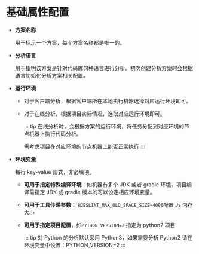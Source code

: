 # 基础属性配置

- **方案名称**

  用于标示一个方案，每个方案名称都是唯一的。

- **分析语言**

  用于指明该方案是针对代码库何种语言进行分析。初次创建分析方案时会根据语言初始化分析方案相关配置。

- **运行环境**

  - 对于客户端分析，根据客户端所在本地执行机器选择对应运行环境即可。

  - 对于在线分析，根据项目实际情况，选取对应运行环境即可。

    ::: tip
    在线分析时，会根据方案的运行环境，将任务分配到对应环境的节点机器上执行代码分析。

    需考虑项目在对应环境的节点机器上能否正常执行
    :::

- **环境变量**

  每行 key-value 形式，非必填项。

  - **可用于指定特殊编译环境**：如机器有多个 JDK 或者 gradle 环境，项目编译需指定 JDK 或 gradle 版本的可以设定相应环境变量。

  - **可用于工具传递参数**： 如`ESLINT_MAX_OLD_SPACE_SIZE=4096`配置 Js 内存大小

  - **可用于指定项目配置**，如`PYTHON_VERSION=2` 指定为 python2 项目

    ::: tip
    对 Python 的分析默认采用 Python3，如果需要分析 Python2 请在环境变量中设置：PYTHON_VERSION=2
    :::
